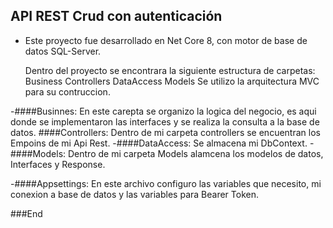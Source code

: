 ## API REST Crud con autenticación

- Este proyecto fue desarrollado en Net Core 8, con motor de base de datos SQL-Server.

	Dentro del proyecto se encontrara la siguiente estructura de carpetas:
		Business
		Controllers
		DataAccess
		Models
	Se utilizo la arquitectura MVC para su contruccion.
	
-####Businnes: 
En este carepta se organizo la logica del negocio, es aqui donde se implementaron las interfaces y se realiza la consulta a la base de datos.
####Controllers: 
Dentro de mi carpeta controllers se encuentran los Empoins de mi Api Rest.
-####DataAccess: 
Se almacena mi DbContext.
-####Models: 
Dentro de mi carpeta Models alamcena los modelos de datos, Interfaces y Response.

-####Appsettings: 
En este archivo configuro las variables que necesito, mi conexion a base de datos y las variables para Bearer Token.


###End
